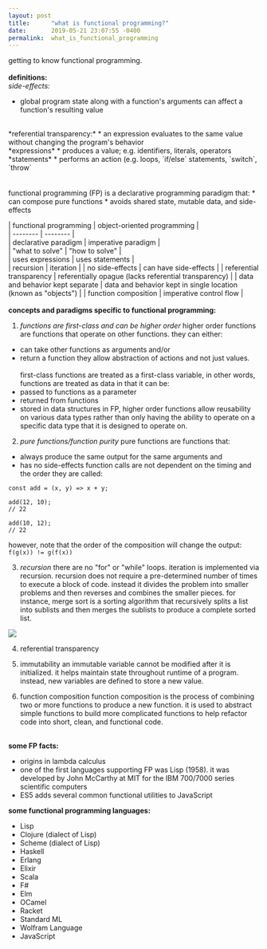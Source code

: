 ```yaml
---
layout: post
title:      "what is functional programming?"
date:       2019-05-21 23:07:55 -0400
permalink:  what_is_functional_programming
---
```



getting to know functional programming.
<br><br>
**definitions:**<br>
*side-effects:*
* global program state along with a function's arguments can affect a function's resulting value
<br>
*referential transparency:*
* an expression evaluates to the same value without changing the program's behavior
<br>
*expressions*
* produces a value; e.g. identifiers, literals, operators
*statements*
* performs an action (e.g. loops, `if/else` statements, `switch`, `throw`
<br><br><br>
functional programming (FP) is a declarative programming paradigm that:
* can compose pure functions
* avoids shared state, mutable data, and side-effects

| functional programming | object-oriented programming |<br>
| -------- | -------- |<br>
| declarative paradigm | imperative paradigm |<br>
| "what to solve" | "how to solve" |<br>
| uses expressions | uses statements |<br>
| recursion | iteration |
| no side-effects | can have side-effects  |
| referential transparency | referentially opague (lacks referential transparency) |
| data and behavior kept separate | data and behavior kept in single location (known as "objects") |
| function composition | imperative control flow |
<br><br>
**concepts and paradigms specific to functional programming:**
1. *functions are first-class and can be higher order*
higher order functions are functions that operate on other functions. they can either:
* can take other functions as arguments and/or
* return a function
they allow abstraction of actions and not just values.<br><br>
first-class functions are treated as a first-class variable, in other words, functions are treated as data in that it can be:
* passed to functions as a parameter
* returned from functions
* stored in data structures
in FP, higher order functions allow reusability on various data types rather than only having the ability to operate on a specific data type that it is designed to operate on.

2. *pure functions/function purity*
pure functions are functions that:
* always produce the same output for the same arguments and
* has no side-effects
function calls are not dependent on the timing and the order they are called:
```
const add = (x, y) => x + y;

add(12, 10); 
// 22

add(10, 12); 
// 22
```
however, note that the order of the composition will change the output:
`f(g(x)) != g(f(x))`

3. *recursion*
there are no "for" or "while" loops. iteration is implemented via recursion.
recursion does not require a pre-determined number of times to execute a block of code. instead it divides the problem into smaller problems and then reverses and combines the smaller pieces. for instance, merge sort is a sorting algorithm that recursively splits a list into sublists and then merges the sublists to produce a complete sorted list.

![](https://upload.wikimedia.org/wikipedia/commons/c/cc/Merge-sort-example-300px.gif)

4. referential transparency

5. immutability
an immutable variable cannot be modified after it is initialized. it helps maintain state throughout runtime of a program. instead, new variables are defined to store a new value.

6. function composition
function composition is the process of combining two or more functions to produce a new function. it is used to abstract simple functions to build more complicated functions to help refactor code into short, clean, and functional code.<br><br>

**some FP facts:**
* origins in lambda calculus
* one of the first languages supporting FP was Lisp (1958). it was developed by John McCarthy at MIT for the IBM 700/7000 series scientific computers
* ES5 adds several common functional utilities to JavaScript

**some functional programming languages:**
* Lisp
* Clojure (dialect of Lisp)
* Scheme (dialect of Lisp)
* Haskell
* Erlang
* Elixir
* Scala
* F#
* Elm
* OCamel
* Racket
* Standard ML
* Wolfram Language
* JavaScript
